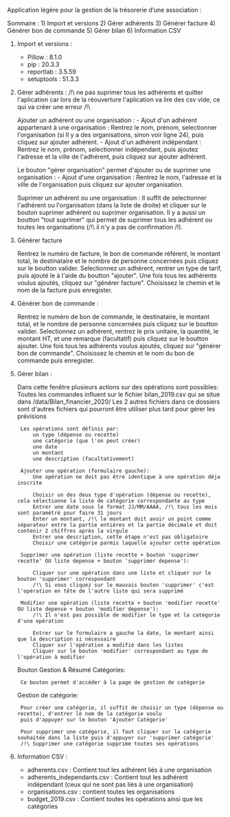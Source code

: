 Application légère pour la gestion de la trésorerie d’une association :

Sommaire :
    1) Import et versions
    2) Gérer adhérents
    3) Générer facture
    4) Générer bon de commande
    5) Gérer bilan
    6) Information CSV

1) Import et versions :
    - Pillow : 8.1.0
    - pip : 20.3.3
    - reportlab : 3.5.59
    - setuptools : 51.3.3
    
2) Gérer adhérents :
/!\ ne pas suprimer tous les adhérents et quitter l'aplication car lors de la réouverture l'aplication va lire des csv vide, ce qui va créer une erreur /!\
   
    Ajouter un adhérent ou une organisation :
        - Ajout d'un adhérent appartenant à une organisation : Rentrez le nom, prénom, selectionner l'organisation (si Il y a des organisations, sinon voir ligne 24), puis cliquez sur ajouter adhérent.
        - Ajout d'un adhérent indépendant : Rentrez le nom, prénom, selectionner indépendant, puis ajoutez l'adresse et la ville de l'adhérent, puis cliquez sur ajouter adhérent.
    
    Le bouton "gérer organisation" permet d'ajouter ou de suprimer une organisation :
        -  Ajout d'une organisation : Rentrez le nom, l'adresse et la ville de l'organisation puis cliquez sur ajouter organisation.
   
    Suprimer un adhérent ou une organisation :
        Il suffit de selectionner l'adhérent ou l'organisation (dans la liste de droite) et cliquer sur le bouton suprimer adhérent ou suprimer organisation.
        Il y a aussi un boutton "tout suprimer" qui permet de suprimer tous les adhérent ou toutes les organisations (/!\ il n'y a pas de confirmation /!\).
    
3) Générer facture
   
    Rentrez le numéro de facture, le bon de commande référent, le montant total, le destinataire et le nombre de personne concernées puis cliquez sur le boutton valider.
    Selectionnez un adhérent, rentrer un type de tarif, puis ajouté le à l'aide du boutton "ajouter".
    Une fois tous les adhérents voulus ajoutés, cliquez sur "générer facture". Choisissez le chemin et le nom de la facture puis enregister.
   
4) Générer bon de commande :
   
    Rentrez le numéro de bon de commande, le destinataire, le montant total, et le nombre de personne concernées puis cliquez sur le boutton valider.
    Selectionnez un adhérent, rentrez le prix unitaire, la quantité, le montant HT, et une remarque (facultatif) puis cliquez sur le boutton ajouter.
    Une fois tous les adhérents voulus ajoutés, cliquez sur "générer bon de commande". Choisissez le chemin et le nom du bon de commande puis enregister.
   
5) Gérer bilan :

    Dans cette fenêtre plusieurs actions sur des opérations sont possibles:
    Toutes les commandes influent sur le fichier bilan_2019.csv qui se situe dans /data/Bilan_financier_2020/
    Les 2 autres fichiers dans ce dossiers sont d'autres fichiers qui pourront être utiliser plus tard pour gérer les prévisions

        Les opérations sont définis par:
            un type (dépense ou recette)
            une catégorie (que l'on peut créer)
            une date
            un montant
            une description (facultativement)

        Ajouter une opération (formulaire gauche):
            Une opération ne doit pas être identique à une opération déja inscrite

            Choisir un des deux type d'opération (dépense ou recette), cela sélectionne la liste de catégorie correspondante au type
            Entrer une date sous le format JJ/MM/AAAA, /!\ tous les mois sont paramétré pour faire 31 jours
            Enter un montant, /!\ le montant doit avoir un point comme séparateur entre la partie entières et la partie décimale et doit contenir 2 chiffres après la virgule
            Entrer une description, cette étape n'est pas obligatoire
            Choisir une catégorie parmis laquelle ajouter cette opération

        Supprimer une opération (liste recette + bouton 'supprimer recette' OU liste depense + bouton 'supprimer depense'):

            Cliquer sur une opération dans une liste et cliquer sur le bouton 'supprimer' correspondant
            /!\ Si vous cliquez sur le mauvais bouton 'supprimer' c'est l'opération en tête de l'autre liste qui sera supprimé

        Modifier une opération (liste recette + bouton 'modifier recette' OU liste depense + bouton 'modifier depense'):
            /!\ Il n'est pas possible de modifier le type et la catégorie d'une opération

            Entrer sur le formulaire a gauche la date, le montant ainsi que la description si nécessaire
            Cliquer sur l'opération a modifié dans les listes
            Cliquer sur le bouton 'modifier' correspondant au type de l'opération à modifier

   Bouton Gestion & Résumé Catégories:
            
        Ce bouton permet d'accéder à la page de gestion de catégorie

   Gestion de catégorie:
        
        Pour créer une catégorie, il suffit de choisir un type (dépense ou recette), d'entrer le nom de la catégorie voulu 
        puis d'appuyer sur le bouton 'Ajouter Catégorie'

        Pour supprimer une catégorie, il faut cliquer sur la catégorie souhaitée dans la liste puis d'appuyer sur 'supprimer catégorie'
        /!\ Supprimer une catégorie supprime toutes ses opérations

6) Information CSV :
    - adherents.csv : Contient tout les adhérent liés à une organisation
    - adherents_independants.csv : Contient tout les adhérent indépendant (ceux qui ne sont pas liés à une organisation)
    - organisations.csv : contient toutes les organisations
    - budget_2019.csv : Contient toutes les opérations ainsi que les catégories